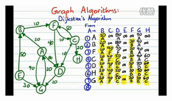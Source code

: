 ![dijkstra's_algorithm](https://github.com/Vita112/3Blue1Brown/blob/master/Math/img/dijkstra's_algorithm.png)
